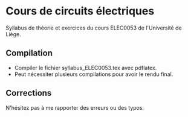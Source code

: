 # Cours de circuits électriques

Syllabus de théorie et exercices du cours ELEC0053 de l'Université de Liège.

## Compilation

- Compiler le fichier syllabus_ELEC0053.tex avec pdflatex.
- Peut nécessiter plusieurs compilations pour avoir le rendu final.

## Corrections

N'hésitez pas à me rapporter des erreurs ou des typos.
